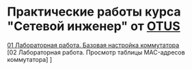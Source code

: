 # Практические работы курса "Сетевой инженер" от [OTUS](https://otus.ru/)

[01 Лабораторная работа. Базовая настройка коммутатора](01/)<br/>
[02 Лабораторная работа. Просмотр таблицы MAC-адресов коммутатора] ]